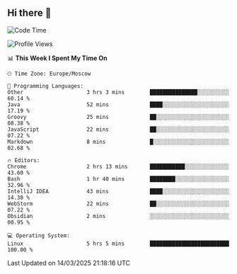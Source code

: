 ## Hi there 👋
<!--START_SECTION:waka-->
![Code Time](http://img.shields.io/badge/Code%20Time-4%2C782%20hrs%2048%20mins-blue)

![Profile Views](http://img.shields.io/badge/Profile%20Views-2-blue)

📊 **This Week I Spent My Time On** 

```text
🕑︎ Time Zone: Europe/Moscow

💬 Programming Languages: 
Other                    3 hrs 3 mins        ███████████████░░░░░░░░░░   60.14 % 
Java                     52 mins             ████░░░░░░░░░░░░░░░░░░░░░   17.19 % 
Groovy                   25 mins             ██░░░░░░░░░░░░░░░░░░░░░░░   08.38 % 
JavaScript               22 mins             ██░░░░░░░░░░░░░░░░░░░░░░░   07.22 % 
Markdown                 8 mins              █░░░░░░░░░░░░░░░░░░░░░░░░   02.68 % 

🔥 Editors: 
Chrome                   2 hrs 13 mins       ███████████░░░░░░░░░░░░░░   43.60 % 
Bash                     1 hr 40 mins        ████████░░░░░░░░░░░░░░░░░   32.96 % 
IntelliJ IDEA            43 mins             ████░░░░░░░░░░░░░░░░░░░░░   14.38 % 
WebStorm                 22 mins             ██░░░░░░░░░░░░░░░░░░░░░░░   07.22 % 
Obsidian                 2 mins              ░░░░░░░░░░░░░░░░░░░░░░░░░   00.95 % 

💻 Operating System: 
Linux                    5 hrs 5 mins        █████████████████████████   100.00 % 
```


 Last Updated on 14/03/2025 21:18:16 UTC
<!--END_SECTION:waka-->
<!--
**w3ll1ngt/w3ll1ngt** is a ✨ _special_ ✨ repository because its `README.md` (this file) appears on your GitHub profile.

Here are some ideas to get you started:

- 🔭 I’m currently working on ...
- 🌱 I’m currently learning ...
- 👯 I’m looking to collaborate on ...
- 🤔 I’m looking for help with ...
- 💬 Ask me about ...
- 📫 How to reach me: ...
- 😄 Pronouns: ...
- ⚡ Fun fact: ...
-->
